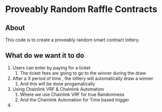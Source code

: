 # Proveably Random Raffle Contracts

## About

This code is to create a proveably random smart contract lottery.

## What do we want it to do

1. Users can enter by paying for a ticket
   1. The ticket fees are going to go to the winner during the draw
2. After a X period of time , the lottery will automatically draw a winner
   1. And this will be done progamatically
3. Using Chainlink VRF & Chainlink Automation
   1. Where we use Chainlink VRF for true Randomness 
   2. And the Chainlink Automation for Time based trigger
4. 